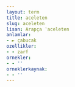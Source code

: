 ```yaml
---
layout: term
title: aceleten
slug: aceleten
lisan: Arapça ʿaceleten
anlamlar:
- ► çabucak
ozellikler:
- - zarf
ornekler:
- - ''
orneklerkaynak:
- - ''
---
```

